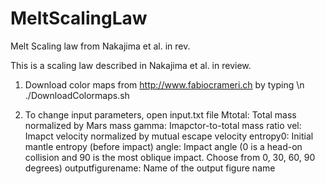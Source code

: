 # MeltScalingLaw
Melt Scaling law from Nakajima et al. in rev.

This is a scaling law described in Nakajima et al. in review.

1. Download color maps from http://www.fabiocrameri.ch  by typing \n
./DownloadColormaps.sh 

2. To change input parameters, open input.txt file
Mtotal: Total mass normalized by Mars mass
gamma: Imapctor-to-total mass ratio
vel: Imapct velocity normalized by mutual escape velocity
entropy0: Initial mantle entropy (before impact)
angle: Impact angle (0 is a head-on collision and 90 is the most oblique impact. Choose from 0, 30, 60, 90 degrees)
outputfigurename: Name of the output figure name
